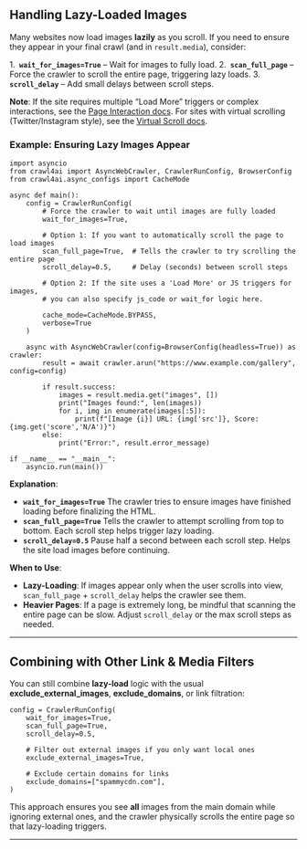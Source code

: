 Handling Lazy-Loaded Images
---------------------------

Many websites now load images **lazily** as you scroll. If you need to ensure they appear in your final crawl (and in `result.media`), consider:

1. **`wait_for_images=True`** – Wait for images to fully load.
2. **`scan_full_page`** – Force the crawler to scroll the entire page, triggering lazy loads.
3. **`scroll_delay`** – Add small delays between scroll steps.

**Note**: If the site requires multiple “Load More” triggers or complex interactions, see the [Page Interaction docs](../../core/page-interaction/). For sites with virtual scrolling (Twitter/Instagram style), see the [Virtual Scroll docs](../virtual-scroll/).

### Example: Ensuring Lazy Images Appear

```
import asyncio
from crawl4ai import AsyncWebCrawler, CrawlerRunConfig, BrowserConfig
from crawl4ai.async_configs import CacheMode

async def main():
    config = CrawlerRunConfig(
        # Force the crawler to wait until images are fully loaded
        wait_for_images=True,

        # Option 1: If you want to automatically scroll the page to load images
        scan_full_page=True,  # Tells the crawler to try scrolling the entire page
        scroll_delay=0.5,     # Delay (seconds) between scroll steps

        # Option 2: If the site uses a 'Load More' or JS triggers for images,
        # you can also specify js_code or wait_for logic here.

        cache_mode=CacheMode.BYPASS,
        verbose=True
    )

    async with AsyncWebCrawler(config=BrowserConfig(headless=True)) as crawler:
        result = await crawler.arun("https://www.example.com/gallery", config=config)

        if result.success:
            images = result.media.get("images", [])
            print("Images found:", len(images))
            for i, img in enumerate(images[:5]):
                print(f"[Image {i}] URL: {img['src']}, Score: {img.get('score','N/A')}")
        else:
            print("Error:", result.error_message)

if __name__ == "__main__":
    asyncio.run(main())
```

**Explanation**:

* **`wait_for_images=True`**
  The crawler tries to ensure images have finished loading before finalizing the HTML.
* **`scan_full_page=True`**
  Tells the crawler to attempt scrolling from top to bottom. Each scroll step helps trigger lazy loading.
* **`scroll_delay=0.5`**
  Pause half a second between each scroll step. Helps the site load images before continuing.

**When to Use**:

* **Lazy-Loading**: If images appear only when the user scrolls into view, `scan_full_page` + `scroll_delay` helps the crawler see them.
* **Heavier Pages**: If a page is extremely long, be mindful that scanning the entire page can be slow. Adjust `scroll_delay` or the max scroll steps as needed.

---

Combining with Other Link & Media Filters
-----------------------------------------

You can still combine **lazy-load** logic with the usual **exclude\_external\_images**, **exclude\_domains**, or link filtration:

```
config = CrawlerRunConfig(
    wait_for_images=True,
    scan_full_page=True,
    scroll_delay=0.5,

    # Filter out external images if you only want local ones
    exclude_external_images=True,

    # Exclude certain domains for links
    exclude_domains=["spammycdn.com"],
)
```

This approach ensures you see **all** images from the main domain while ignoring external ones, and the crawler physically scrolls the entire page so that lazy-loading triggers.

---